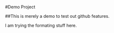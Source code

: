 #Demo Project

##This is merely a demo to test out github features.

I am trying the formating stuff here.